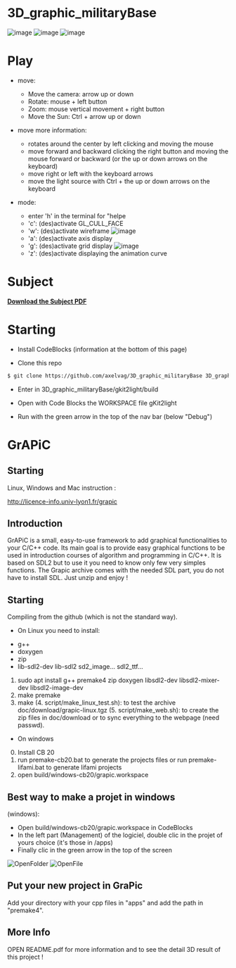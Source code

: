 # 3D_graphic_militaryBase

![image](image/3D_normal.png)
![image](image/3D_topview.png)
![image](image/3D_groundview.png)

# Play

- move:
  - Move the camera: arrow up or down
  - Rotate: mouse + left button
  - Zoom: mouse vertical movement + right button
  - Move the Sun: Ctrl + arrow up or down

- move more information:
  - rotates around the center by left clicking and moving the mouse
  - move forward and backward clicking the right button and moving the mouse forward or backward (or the up or down arrows on the keyboard)
  - move right or left with the keyboard arrows
  - move the light source with Ctrl + the up or down arrows on the keyboard
 
- mode:
    - enter 'h' in the terminal for "helpe
    - 'c': (des)activate GL_CULL_FACE
    - 'w': (des)activate wireframe
![image](image/3D_modew.png)
    - 'a': (des)activate axis display
    - 'g': (des)activate grid display
![image](image/3D_modeg.png)
    - 'z': (des)activate displaying the animation curve

# Subject

[**Download the Subject PDF**](Subject.pdf)

# Starting

- Install CodeBlocks (information at the bottom of this page)

- Clone this repo
```bash
$ git clone https://github.com/axelvag/3D_graphic_militaryBase 3D_graphic_militaryBase
```

- Enter in 3D_graphic_militaryBase/gkit2light/build
  
- Open with Code Blocks the WORKSPACE file gKit2light

- Run with the green arrow in the top of the nav bar (below "Debug")

# GrAPiC 

## Starting

Linux, Windows and Mac instruction :

http://licence-info.univ-lyon1.fr/grapic

## Introduction

GrAPiC is a small, easy-to-use framework to add graphical functionalities to your C/C++ code. 
Its main goal is to provide easy graphical functions to be used in introduction courses of algorithm and programming in C/C++. 
It is based on SDL2 but to use it you need to know only few very simples functions. 
The Grapic archive comes with the needed SDL part, you do not have to install SDL. Just unzip and enjoy ! 

## Starting

Compiling from the github (which is not the standard way).

* On Linux you need to install:
- g++
- doxygen
- zip
- lib-sdl2-dev lib-sdl2 sd2_image... sdl2_ttf...

1. sudo apt install g++ premake4 zip doxygen libsdl2-dev libsdl2-mixer-dev libsdl2-image-dev
2. make premake
3. make
(4. script/make_linux_test.sh): to test the archive doc/download/grapic-linux.tgz
(5. script/make_web.sh): to create the zip files in doc/download or to sync everything to the webpage (need passwd).


* On windows
0. Install CB 20
1. run premake-cb20.bat to generate the projects files    or     run premake-lifami.bat to generate lifami projects 
2. open build/windows-cb20/grapic.workspace

## Best way to make a projet in windows

(windows): 
 - Open build/windows-cb20/grapic.workspace in CodeBlocks
 - In the left part (Management) of the logiciel, double clic in the projet of yours choice (it's those in /apps)
 - Finally clic in the green arrow in the top of the screen

![OpenFolder](image/OpenFolder.jpg)
![OpenFile](image/OpenFile.jpg)

## Put your new project in GraPic

Add your directory with your cpp files in "apps" and add the path in "premake4".


## More Info

OPEN README.pdf for more information and to see the detail 3D result of this project !


